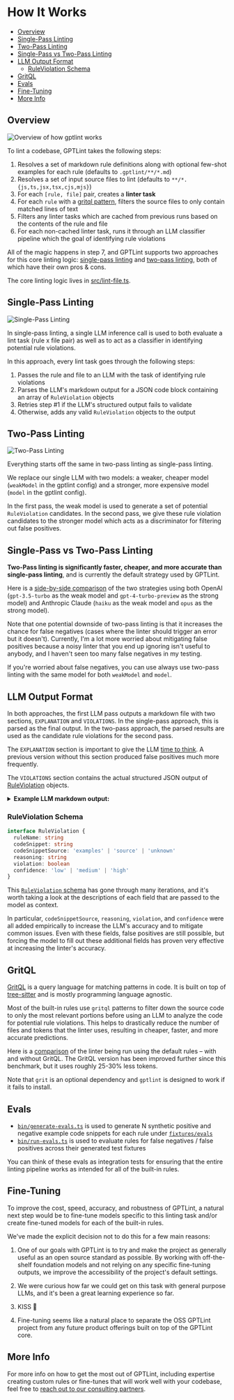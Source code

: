 # How It Works <!-- omit from toc -->

- [Overview](#overview)
- [Single-Pass Linting](#single-pass-linting)
- [Two-Pass Linting](#two-pass-linting)
- [Single-Pass vs Two-Pass Linting](#single-pass-vs-two-pass-linting)
- [LLM Output Format](#llm-output-format)
  - [RuleViolation Schema](#ruleviolation-schema)
- [GritQL](#gritql)
- [Evals](#evals)
- [Fine-Tuning](#fine-tuning)
- [More Info](#more-info)

## Overview

![Overview of how gptlint works](/how-gptlint-works.png)

To lint a codebase, GPTLint takes the following steps:

1. Resolves a set of markdown rule definitions along with optional few-shot examples for each rule (defaults to `.gptlint/**/*.md`)
2. Resolves a set of input source files to lint (defaults to `**/*.{js,ts,jsx,tsx,cjs,mjs}`)
3. For each `[rule, file]` pair, creates a **linter task**
4. For each `rule` with a [gritql pattern](https://github.com/getgrit/gritql), filters the source files to only contain matched lines of text
5. Filters any linter tasks which are cached from previous runs based on the contents of the rule and file
6. For each non-cached linter task, runs it through an LLM classifier pipeline which the goal of identifying rule violations

All of the magic happens in step 7, and GPTLint supports two approaches for this core linting logic: [single-pass linting](#single-pass-linting) and [two-pass linting](#two-pass-linting), both of which have their own pros & cons.

The core linting logic lives in [src/lint-file.ts](https://github.com/gptlint/gptlint/tree/main/src/lint-file.ts).

## Single-Pass Linting

![Single-Pass Linting](/single-pass-linting.png)

In single-pass linting, a single LLM inference call is used to both evaluate a lint task (rule x file pair) as well as to act as a classifier in identifying potential rule violations.

In this approach, every lint task goes through the following steps:

1. Passes the rule and file to an LLM with the task of identifying rule violations
2. Parses the LLM's markdown output for a JSON code block containing an array of `RuleViolation` objects
3. Retries step #1 if the LLM's structured output fails to validate
4. Otherwise, adds any valid `RuleViolation` objects to the output

## Two-Pass Linting

![Two-Pass Linting](/two-pass-linting.png)

Everything starts off the same in two-pass linting as single-pass linting.

We replace our single LLM with two models: a weaker, cheaper model (`weakModel` in the gptlint config) and a stronger, more expensive model (`model` in the gptlint config).

In the first pass, the weak model is used to generate a set of potential `RuleViolation` candidates. In the second pass, we give these rule violation candidates to the stronger model which acts as a discriminator for filtering out false positives.

## Single-Pass vs Two-Pass Linting

**Two-Pass linting is significantly faster, cheaper, and more accurate than single-pass linting**, and is currently the default strategy used by GPTLint.

Here is a [side-by-side comparison](https://github.com/gptlint/gptlint/pull/4#issuecomment-2033395717) of the two strategies using both OpenAI (`gpt-3.5-turbo` as the weak model and `gpt-4-turbo-preview` as the strong model) and Anthropic Claude (`haiku` as the weak model and `opus` as the strong model).

Note that one potential downside of two-pass linting is that it increases the chance for false negatives (cases where the linter should trigger an error but it doesn't). Currently, I'm a lot more worried about mitigating false positives because a noisy linter that you end up ignoring isn't useful to anybody, and I haven't seen too many false negatives in my testing.

If you're worried about false negatives, you can use always use two-pass linting with the same model for both `weakModel` and `model`.

## LLM Output Format

In both approaches, the first LLM pass outputs a markdown file with two sections, `EXPLANATION` and `VIOLATIONS`. In the single-pass approach, this is parsed as the final output. In the two-pass approach, the parsed results are used as the candidate rule violations for the second pass.

The `EXPLANATION` section is important to give the LLM [time to think](https://twitter.com/karpathy/status/1708142056735228229). A previous version without this section produced false positives much more frequently.

The `VIOLATIONS` section contains the actual structured JSON output of [RuleViolation](https://github.com/gptlint/gptlint/tree/main/src/rule-violations.ts) objects.

<details>
<summary>
<b>Example LLM markdown output:</b>
</summary>

```md
# EXPLANATION

The source code provided is a TypeScript file that includes variable names, function names, and type imports. According to the "consistent-identifier-casing" rule, variable names should use camelCase, global const variable names should use camelCase, PascalCase, or CONSTANT_CASE, type names should use PascalCase, class names should use PascalCase, and function names should use camelCase.

Upon reviewing the source code, the following observations were made:

1. Variable names such as `ast`, `h1RuleNodes`, `headingRuleNode`, `bodyRuleNodes`, and `rule` are all in camelCase, which conforms to the rule.
2. Function names like `parseRuleFile`, `findAllBetween`, `findAllHeadingNodes`, `parseMarkdownAST`, and `parseRuleNode` are in camelCase, which also conforms to the rule.
3. The type import `import type * as types from './types.js'` uses PascalCase for the type alias `types`, which is acceptable since it's an import statement and the rule primarily focuses on the casing of identifiers rather than import aliases.
4. The variable `example_rule_failure` uses snake_case, which violates the rule for consistent identifier casing for variable names.

Based on these observations, the only violation found in the source code is the use of snake_case in the variable name `example_rule_failure`.

# VIOLATIONS

\`\`\`json
[
{
"ruleName": "consistent-identifier-casing",
"codeSnippet": "let example_rule_failure",
"codeSnippetSource": "source",
"reasoning": "The variable name 'example_rule_failure' uses snake_case, which violates the rule that variable names should use camelCase.",
"violation": true,
"confidence": "high"
}
]
\`\`\`
```

</details>

### RuleViolation Schema

```ts
interface RuleViolation {
  ruleName: string
  codeSnippet: string
  codeSnippetSource: 'examples' | 'source' | 'unknown'
  reasoning: string
  violation: boolean
  confidence: 'low' | 'medium' | 'high'
}
```

This [`RuleViolation` schema](https://github.com/gptlint/gptlint/tree/main/src/rule-violations.ts) has gone through many iterations, and it's worth taking a look at the descriptions of each field that are passed to the model as context.

In particular, `codeSnippetSource`, `reasoning`, `violation`, and `confidence` were all added empirically to increase the LLM's accuracy and to mitigate common issues. Even with these fields, false positives are still possible, but forcing the model to fill out these additional fields has proven very effective at increasing the linter's accuracy.

## GritQL

[GritQL](https://github.com/getgrit/gritql) is a query language for matching patterns in code. It is built on top of [tree-sitter](https://tree-sitter.github.io/tree-sitter/) and is mostly programming language agnostic.

Most of the built-in rules use `gritql` patterns to filter down the source code to only the most relevant portions before using an LLM to analyze the code for potential rule violations. This helps to drastically reduce the number of files and tokens that the linter uses, resulting in cheaper, faster, and more accurate predictions.

Here is a [comparison](https://github.com/gptlint/gptlint/pull/12#issuecomment-2055042424) of the linter being run using the default rules – with and without GritQL. The GritQL version has been improved further since this benchmark, but it uses roughly 25-30% less tokens.

Note that `grit` is an optional dependency and `gptlint` is designed to work if it fails to install.

## Evals

- [`bin/generate-evals.ts`](https://github.com/gptlint/gptlint/tree/main/bin/generate-evals.ts) is used to generate N synthetic positive and negative example code snippets for each rule under [`fixtures/evals`](https://github.com/gptlint/gptlint/tree/main/fixtures/evals)
- [`bin/run-evals.ts`](https://github.com/gptlint/gptlint/tree/main/bin/run-evals.ts) is used to evaluate rules for false negatives / false positives across their generated test fixtures

You can think of these evals as integration tests for ensuring that the entire linting pipeline works as intended for all of the built-in rules.

## Fine-Tuning

To improve the cost, speed, accuracy, and robustness of GPTLint, a natural next step would be to fine-tune models specific to this linting task and/or create fine-tuned models for each of the built-in rules.

We've made the explicit decision not to do this for a few main reasons:

1. One of our goals with GPTLint is to try and make the project as generally useful as an open source standard as possible. By working with off-the-shelf foundation models and not relying on any specific fine-tuning outputs, we improve the accessibility of the project's default settings.

2. We were curious how far we could get on this task with general purpose LLMs, and it's been a great learning experience so far.

3. KISS 💪

4. Fine-tuning seems like a natural place to separate the OSS GPTLint project from any future product offerings built on top of the GPTLint core.

## More Info

For more info on how to get the most out of GPTLint, including expertise creating custom rules or fine-tunes that will work well with your codebase, feel free to [reach out to our consulting partners](mailto:gptlint@teamduality.dev).
